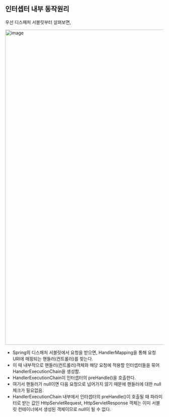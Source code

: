 ## 인터셉터 내부 동작원리

우선 디스패처 서블릿부터 살펴보면,

<img width="800" height="1000" alt="image" src="https://github.com/user-attachments/assets/9fa4ecd3-cf2f-4569-b91d-600218fb73d4" />

- Spring의 디스패처 서블릿에서 요청을 받으면, HandlerMapping을 통해 요청 URI에 매핑되는 핸들러(컨트롤러)를 찾는다.
- 이 때 내부적으로 핸들러(컨트롤러)객체와 해당 요청에 적용할 인터셉터들을 묶어 HandlerExecutionChain을 생성함.
- HandlerExecutionChain이 인터셉터의 preHandle()을 호출한다.
- 여기서 핸들러가 null이면 다음 요청으로 넘어가지 않기 때문에 핸들러에 대한 null 체크가 필요없음.
- HandlerExecutionChain 내부에서 인터셉터의 preHandle()이 호출될 때 파라미터로 받는 값인 HttpServletRequest, HttpServletResponse 객체는 이미 서블릿 컨테이너에서 생성된 객체이므로 null이 될 수 없다.


